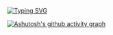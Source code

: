 

[![Typing SVG](https://readme-typing-svg.herokuapp.com?color=02F76D&center=true&lines=Passionate+About+Code;Work+Smarter+Not+Harder)](https://git.io/typing-svg)

























[![Ashutosh's github activity graph](https://activity-graph.herokuapp.com/graph?username=Ashutosh00710)](https://github.com/ashutosh00710/github-readme-activity-graph)

